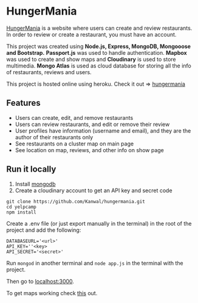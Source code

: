 # HungerMania

[HungerMania](https://hungermania.onrender.com/) is a website where users can create and review restaurants. In order to review or create a restaurant, you must have an account.

This project was created using **Node.js, Express, MongoDB, Mongooose and Bootstrap.** **Passport.js** was used to handle authentication. **Mapbox** was used to create and show maps and **Cloudinary** is used to store multimedia. **Mongo Atlas** is used as cloud database for storing all the info of restaurants, reviews and users. 

This project is hosted online using heroku. Check it out => [hungermania](https://afternoon-brushlands-75563.herokuapp.com/)

## Features
* Users can create, edit, and remove restaurants
* Users can review restaurants, and edit or remove their review
* User profiles have information (username and email), and they are the author of their restaurants only
* See restaurants on a cluster map on main page
* See location on map, reviews, and other info on show page

## Run it locally
1. Install [mongodb](https://www.mongodb.com/)
2. Create a cloudinary account to get an API key and secret code

```
git clone https://github.com/Kanwal/hungermania.git
cd yelpcamp
npm install
```

Create a .env file (or just export manually in the terminal) in the root of the project and add the following:  

```
DATABASEURL='<url>'
API_KEY=''<key>
API_SECRET='<secret>'
```

Run ```mongod``` in another terminal and ```node app.js``` in the terminal with the project.  

Then go to [localhost:3000](http://localhost:3000/).

To get maps working check [this](https://www.mapbox.com/) out.
